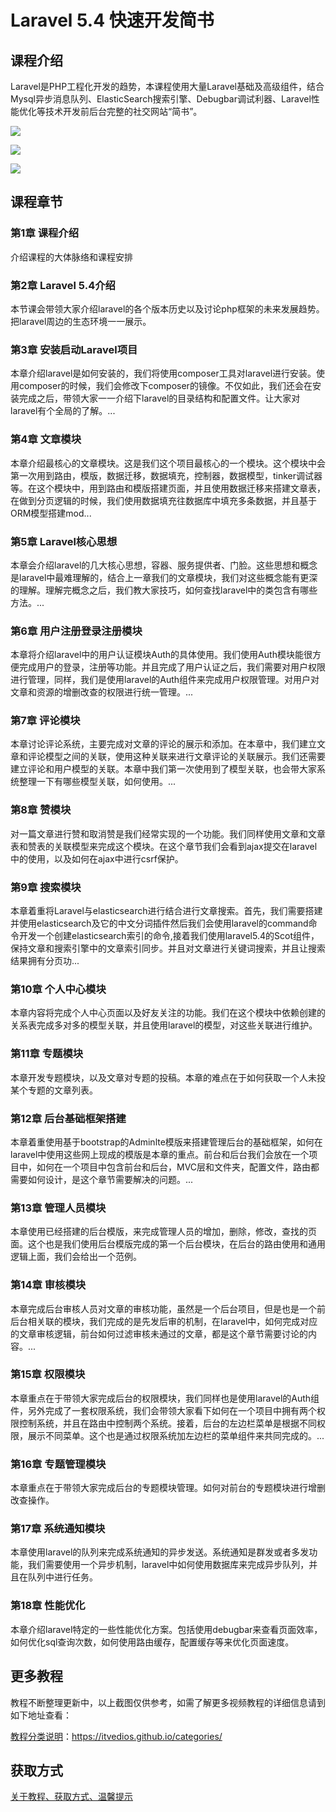 # Laravel 5.4 快速开发简书

## 课程介绍

Laravel是PHP工程化开发的趋势，本课程使用大量Laravel基础及高级组件，结合Mysql异步消息队列、ElasticSearch搜索引擎、Debugbar调试利器、Laravel性能优化等技术开发前后台完整的社交网站“简书”。

![](img/Laravel5.4快速开发简书1.png)

![](img/Laravel5.4快速开发简书2.png)

![](img/Laravel5.4快速开发简书3.png)

## 课程章节

### 第1章 课程介绍

介绍课程的大体脉络和课程安排

### 第2章 Laravel 5.4介绍

本节课会带领大家介绍laravel的各个版本历史以及讨论php框架的未来发展趋势。把laravel周边的生态环境一一展示。

### 第3章 安装启动Laravel项目

本章介绍laravel是如何安装的，我们将使用composer工具对laravel进行安装。使用composer的时候，我们会修改下composer的镜像。不仅如此，我们还会在安装完成之后，带领大家一一介绍下laravel的目录结构和配置文件。让大家对laravel有个全局的了解。...

### 第4章 文章模块

本章介绍最核心的文章模块。这是我们这个项目最核心的一个模块。这个模块中会第一次用到路由，模版，数据迁移，数据填充，控制器，数据模型，tinker调试器等。在这个模块中，用到路由和模版搭建页面，并且使用数据迁移来搭建文章表，在做到分页逻辑的时候，我们使用数据填充往数据库中填充多条数据，并且基于ORM模型搭建mod...

### 第5章 Laravel核心思想

本章会介绍laravel的几大核心思想，容器、服务提供者、门脸。这些思想和概念是laravel中最难理解的，结合上一章我们的文章模块，我们对这些概念能有更深的理解。理解完概念之后，我们教大家技巧，如何查找laravel中的类包含有哪些方法。...

### 第6章 用户注册登录注册模块

本章将介绍laravel中的用户认证模块Auth的具体使用。我们使用Auth模块能很方便完成用户的登录，注册等功能。并且完成了用户认证之后，我们需要对用户权限进行管理，同样，我们是使用laravel的Auth组件来完成用户权限管理。对用户对文章和资源的增删改查的权限进行统一管理。...

### 第7章 评论模块

本章讨论评论系统，主要完成对文章的评论的展示和添加。在本章中，我们建立文章和评论模型之间的关联，使用这种关联来进行文章评论的关联展示。我们还需要建立评论和用户模型的关联。本章中我们第一次使用到了模型关联，也会带大家系统整理一下有哪些模型关联，如何使用。...

### 第8章 赞模块

对一篇文章进行赞和取消赞是我们经常实现的一个功能。我们同样使用文章和文章表和赞表的关联模型来完成这个模块。在这个章节我们会看到ajax提交在laravel中的使用，以及如何在ajax中进行csrf保护。

### 第9章 搜索模块

本章着重将Laravel与elasticsearch进行结合进行文章搜索。首先，我们需要搭建并使用elasticsearch及它的中文分词插件然后我们会使用laravel的command命令开发一个创建elasticsearch索引的命令,接着我们使用laravel5.4的Scot组件，保持文章和搜索引擎中的文章索引同步。并且对文章进行关键词搜索，并且让搜索结果拥有分页功...

### 第10章 个人中心模块

本章内容将完成个人中心页面以及好友关注的功能。我们在这个模块中依赖创建的关系表完成多对多的模型关联，并且使用laravel的模型，对这些关联进行维护。

### 第11章 专题模块

本章开发专题模块，以及文章对专题的投稿。本章的难点在于如何获取一个人未投某个专题的文章列表。

### 第12章 后台基础框架搭建

本章着重使用基于bootstrap的Adminlte模版来搭建管理后台的基础框架，如何在laravel中使用这些网上现成的模版是本章的重点。前台和后台我们会放在一个项目中，如何在一个项目中包含前台和后台，MVC层和文件夹，配置文件，路由都需要如何设计，是这个章节需要解决的问题。...

### 第13章 管理人员模块

本章使用已经搭建的后台模版，来完成管理人员的增加，删除，修改，查找的页面。这个也是我们使用后台模版完成的第一个后台模块，在后台的路由使用和通用逻辑上面，我们会给出一个范例。

### 第14章 审核模块

本章完成后台审核人员对文章的审核功能，虽然是一个后台项目，但是也是一个前后台相关联的模块，我们完成的是先发后审的机制，在laravel中，如何完成对应的文章审核逻辑，前台如何过滤审核未通过的文章，都是这个章节需要讨论的内容。...

### 第15章 权限模块

本章重点在于带领大家完成后台的权限模块，我们同样也是使用laravel的Auth组件，另外完成了一套权限系统，我们会带领大家看下如何在一个项目中拥有两个权限控制系统，并且在路由中控制两个系统。接着，后台的左边栏菜单是根据不同权限，展示不同菜单。这个也是通过权限系统加左边栏的菜单组件来共同完成的。...

### 第16章 专题管理模块

本章重点在于带领大家完成后台的专题模块管理。如何对前台的专题模块进行增删改查操作。

### 第17章 系统通知模块

本章使用laravel的队列来完成系统通知的异步发送。系统通知是群发或者多发功能，我们需要使用一个异步机制，laravel中如何使用数据库来完成异步队列，并且在队列中进行任务。

### 第18章 性能优化

本章介绍laravel特定的一些性能优化方案。包括使用debugbar来查看页面效率，如何优化sql查询次数，如何使用路由缓存，配置缓存等来优化页面速度。

## 更多教程

教程不断整理更新中，以上截图仅供参考，如需了解更多视频教程的详细信息请到如下地址查看：

[教程分类说明](https://itvedios.github.io/categories/)：<https://itvedios.github.io/categories/>

## 获取方式

[关于教程、获取方式、温馨提示](https://itvedios.github.io/about/)
